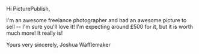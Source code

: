 Hi PicturePublish,

I'm an awesome freelance photographer and had an awesome picture to sell -- I'm sure you'll love it! I'm expecting around £500 for it, but it is worth much more! It really is!

Yours very sincerely,
Joshua Wafflemaker
